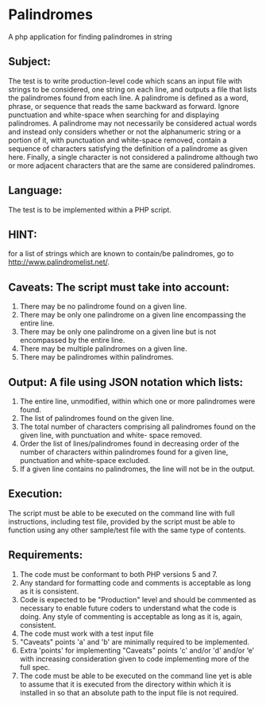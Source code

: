 # Palindromes
A php application for finding palindromes in string

## Subject: 
The test is to write production-level code which scans an input file with strings to be considered, one string on each line, and outputs a file that lists the palindromes found from each line. A palindrome is defined as a word, phrase, or sequence that reads the same backward as forward. Ignore punctuation and white-space when searching for and displaying palindromes. A palindrome may not necessarily be considered actual words and instead only considers whether or not the alphanumeric string or a portion of it, with punctuation and white-space removed, contain a sequence of characters satisfying the definition of a palindrome as given here. Finally, a single character is not considered a palindrome although two or more adjacent characters that are the same are considered palindromes.

## Language: 
The test is to be implemented within a PHP script.

## HINT: 
for a list of strings which are known to contain/be palindromes, go to http://www.palindromelist.net/.

## Caveats: The script must take into account:
1. There may be no palindrome found on a given line.
2. There may be only one palindrome on a given line encompassing the entire line.
3. There may be only one palindrome on a given line but is not encompassed by the entire line.
4. There may be multiple palindromes on a given line.
5. There may be palindromes within palindromes.

## Output: A file using JSON notation which lists:
1. The entire line, unmodified, within which one or more palindromes were found.
2. The list of palindromes found on the given line.
3. The total number of characters comprising all palindromes found on the given line, with punctuation and white-
space removed.
4. Order the list of lines/palindromes found in decreasing order of the number of characters within palindromes
found for a given line, punctuation and white-space excluded.
5. If a given line contains no palindromes, the line will not be in the output.

## Execution: 
The script must be able to be executed on the command line with full instructions, including test file, provided by the script must be able to function using any other sample/test file with the same type of contents.

## Requirements:
1. The code must be conformant to both PHP versions 5 and 7.
2. Any standard for formatting code and comments is acceptable as long as it is consistent.
3. Code is expected to be "Production" level and should be commented as necessary to enable future coders to understand what the code is doing. Any style of commenting is acceptable as long as it is, again, consistent.
4. The code must work with a test input file
5. "Caveats" points 'a' and 'b' are minimally required to be implemented.
6. Extra 'points' for implementing "Caveats" points 'c' and/or 'd' and/or ‘e’ with increasing consideration given to code implementing more of the full spec.
7. The code must be able to be executed on the command line yet is able to assume that it is executed from the directory within which it is installed in so that an absolute path to the input file is not required.
 
